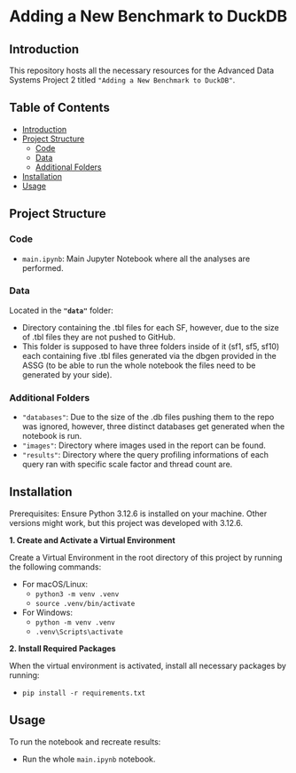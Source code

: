 # Adding a New Benchmark to DuckDB

## Introduction
This repository hosts all the necessary resources for the Advanced Data Systems Project 2 titled ``"Adding a New Benchmark to DuckDB"``.

## Table of Contents
- [Introduction](#introduction)
- [Project Structure](#project-structure)
  - [Code](#code)
  - [Data](#data)
  - [Additional Folders](#additional-folders)
- [Installation](#installation)
- [Usage](#usage)

## Project Structure

### Code
- `main.ipynb`: Main Jupyter Notebook where all the analyses are performed.

### Data
Located in the **``"data"``** folder:
- Directory containing the .tbl files for each SF, however, due to the size of .tbl files they are not pushed to GitHub.
- This folder is supposed to have three folders inside of it (sf1, sf5, sf10) each containing five .tbl files generated via the dbgen provided in the ASSG (to be able to run the whole notebook the files need to be generated by your side).

### Additional Folders
- `"databases"`: Due to the size of the .db files pushing them to the repo was ignored, however, three distinct databases get generated when the notebook is run.
- `"images"`: Directory where images used in the report can be found.
- `"results"`: Directory where the query profiling informations of each query ran with specific scale factor and thread count are.

## Installation
Prerequisites: Ensure Python 3.12.6 is installed on your machine. Other versions might work, but this project was developed with 3.12.6.

**1. Create and Activate a Virtual Environment**

Create a Virtual Environment in the root directory of this project by running the following commands:
  - For macOS/Linux:
      - ``python3 -m venv .venv``
      - ``source .venv/bin/activate``
  - For Windows:
      - ``python -m venv .venv``
      - ``.venv\Scripts\activate``

**2. Install Required Packages**

When the virtual environment is activated, install all necessary packages by running:
  - `pip install -r requirements.txt`

## Usage
To run the notebook and recreate results:
  - Run the whole `main.ipynb` notebook.
